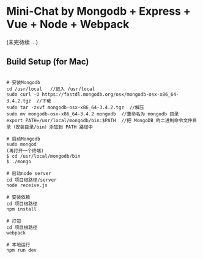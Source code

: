# Mini-Chat by Mongodb + Express + Vue + Node + Webpack

(未完待续 ...)

## Build Setup (for Mac)
``` 打开终端

# 安装Mongodb
cd /usr/local   //进入 /usr/local
sudo curl -O https://fastdl.mongodb.org/osx/mongodb-osx-x86_64-3.4.2.tgz  //下载
sudo tar -zxvf mongodb-osx-x86_64-3.4.2.tgz  //解压
sudo mv mongodb-osx-x86_64-3.4.2 mongodb  //重命名为 mongodb 目录
export PATH=/usr/local/mongodb/bin:$PATH  //把 MongoDB 的二进制命令文件目录（安装目录/bin）添加到 PATH 路径中

# 启动Mongodb
sudo mongod
(再打开一个终端)
$ cd /usr/local/mongodb/bin 
$ ./mongo

# 启动node server
cd 项目根路径/server
node receive.js

# 安装依赖
cd 项目根路径
npm install

# 打包
cd 项目根路径
webpack

# 本地运行
npm run dev
```
